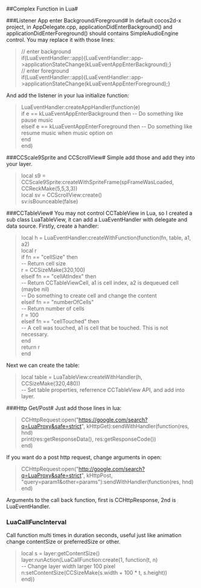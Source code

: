 ##Complex Function in Lua#

###Listener App enter Background/Foreground#
In default cocos2d-x project, in AppDelegate.cpp, applicationDidEnterBackground() and applicationDidEnterForeground() should contains SimpleAudioEngine control.
You may replace it with those lines:
> // enter background  
if(LuaEventHandler::app){LuaEventHandler::app->applicationStateChange(kLuaEventAppEnterBackground);}  
// enter foreground  
if(LuaEventHandler::app){LuaEventHandler::app->applicationStateChange(kLuaEventAppEnterForeground);}

And add the listener in your lua initialize function:
> LuaEventHandler:createAppHandler(function(e)  
  if e == kLuaEventAppEnterBackground then -- Do something like pause music  
  elseif e == kLuaEventAppEnterForeground then -- Do something like resume music when music option on  
  end  
end)

###CCScale9Sprite and CCScrollView#
Simple add those and add they into your layer.
> local s9 = CCScale9Sprite:createWithSpriteFrame(spFrameWasLoaded, CCReckMake(5,5,3,3))  
local sv = CCScrollView:create()  
sv:isBounceable(false)

###CCTableView#
You may not control CCTableView in Lua, so I created a sub class LuaTableView, it can add a LuaEventHandler with delegate and data source.
Firstly, create a handler:
> local h = LuaEventHandler:createWithFunction(function(fn, table, a1, a2)  
local r  
if fn == "cellSize" then  
-- Return cell size  
r = CCSizeMake(320,100)  
elseif fn == "cellAtIndex" then  
-- Return CCTableViewCell, a1 is cell index, a2 is dequeued cell (maybe nil)  
-- Do something to create cell and change the content  
elseif fn == "numberOfCells"  
-- Return number of cells  
r = 100  
elseif fn == "cellTouched" then  
-- A cell was touched, a1 is cell that be touched. This is not necessary.  
end  
return r  
end

Next we can create the table:
> local table = LuaTableView:createWithHandler(h, CCSizeMake(320,480))  
-- Set table properties, referrence CCTableView API, and add into layer.

###Http Get/Post#
Just add those lines in lua:
> CCHttpRequest:open("https://google.com/search?q=LuaProxy&safe=strict", kHttpGet):sendWithHandler(function(res, hnd)  
print(res:getResponseData(), res:getResponseCode())  
end)

If you want do a post http request, change arguments in open:
> CCHttpRequest:open("http://google.com/search?q=LuaProxy&safe=strict", kHttpPost, "query=param1&other=params"):sendWithHandler(function(res, hnd) end)

Arguments to the call back function, first is CCHttpResponse, 2nd is LuaEventHandler.

### LuaCallFuncInterval ###
Call function multi times in duration seconds, useful just like animation change contentSize or preferredSize or other.
> local s = layer:getContentSize()
> layer:runAction(LuaCallFunction:create(1, function(t, n)  
> -- Change layer width larger 100 pixel  
> n:setContentSize(CCSizeMake(s.width + 100 * t, s.height))  
> end))
